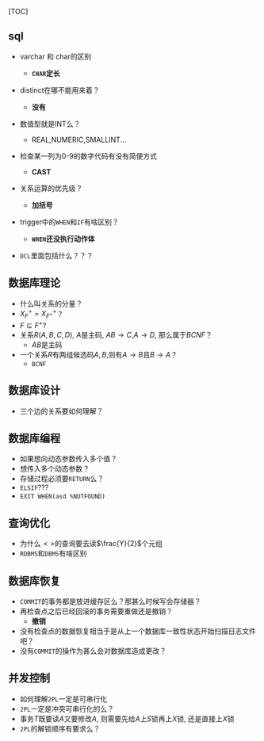 [TOC]
## sql
- varchar 和 char的区别 
  - **`CHAR`定长**
- distinct在哪不能用来着？
  - **没有**
- 数值型就是INT么？
  - REAL,NUMERIC,SMALLINT...
- 检查某一列为0-9的数字代码有没有简便方式
   - **CAST**
- 关系运算的优先级？ 
  - **加括号**  

- trigger中的`WHEN`和`IF`有啥区别？ 
  - **`WHEN`还没执行动作体**
- `DCL`里面包括什么？？？

## 数据库理论
- 什么叫关系的分量？
- $X_F^+=X_{F^+}^+$？
- $F\subseteq F^+$?
- 关系$R(A,B,C,D)$, $A$是主码, $AB\rightarrow C$,$A\rightarrow D$, 那么属于$BCNF$？
  - $AB$是主码
- 一个关系$R$有两组候选码$A,B$,则有$A\rightarrow B$且$B\rightarrow A$？
  - `BCNF`

## 数据库设计
- 三个边的关系要如何理解？

## 数据库编程
- 如果想向动态参数传入多个值？
- 想传入多个动态参数？
- 存储过程必须要`RETURN`么？
- `ELSIF`???
- `EXIT WHEN(asd %NOTFOUND)`

## 查询优化
- 为什么$<>$的查询要去读$\frac{Y}{2}$个元组
- `RDBMS`和`DBMS`有啥区别

## 数据库恢复
- `COMMIT`的事务都是放进缓存区么？那甚么时候写会存储器？
- 再检查点之后已经回滚的事务需要重做还是撤销？
  - **撤销**
- 没有检查点的数据恢复相当于是从上一个数据库一致性状态开始扫描日志文件吧？
- 没有`COMMIT`的操作为甚么会对数据库造成更改？

## 并发控制
- 如何理解`2PL`一定是可串行化
- `2PL`一定是冲突可串行化的么？
- 事务$T$既要读$A$又要修改$A$, 则需要先给$A$上$S$锁再上$X$锁, 还是直接上$X$锁
- `2PL`的解锁顺序有要求么？